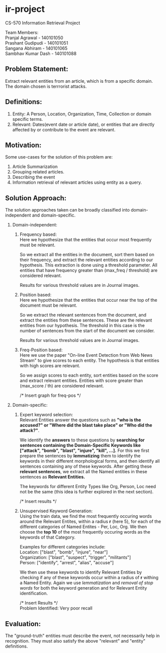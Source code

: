 # ir-project
CS-570 Information Retrieval Project  

Team Members:  
Pranjal Agrawal - 140101050  
Prashant Gudipudi - 140101051  
Sangana Abhiram - 140101065  
Sambhav Kumar Dash - 140101088

## Problem Statement:  

Extract relevant entities from an article, which is from a specific domain.
The domain chosen is terrrorist attacks.

Definitions:
------------
1.  Entity: A Person, Location, Organization, Time, Collection or domain specific terms.
2.  Relevant: Dates(event date or article date), or entities that are directly affected by or contribute to the event are relevant.

Motivation:
-----------
Some use-cases for the solution of this problem are:
1.  Article Summarization
2.  Grouping related articles.
3.  Describing the event
4.  Information retrieval of relevant articles using entity as a query.

Solution Approach:
------------------
The solution approaches taken can be broadly classified into domain-independent and domain-specific.  
1. Domain-independent:  
    1. Frequency based:  
        Here we hypothesize that the entities that occur most frequently must be relevant.  
        
        So we extract all the entities in the document, sort them based on their frequency, and extract the relevant entities according to our hypothesis. This extraction is done using a threshold parameter. All entities that have frequency greater than (max_freq / threshold) are considered relevant.  
        
        Results for various threshold values are in Journal images.
    2. Position based:  
        Here we hypothesize that the entities that occur near the top of the document must be relevant.  
        
        So we extract the relevant sentences from the document, and extract the entities from these sentences. These are the relevant entities from our hypothesis. The threshold in this case is the number of sentences from the start of the document we consider.
        
        Results for various threshold values are in Journal images.
        
    3. Freq-Position based:  
        Here we use the paper "On-line Event Detection from Web News Stream" to give scores to each entity. The hypothesis is that entities with high scores are relevant.  
        
        So we assign scores to each entity, sort entities based on the score and extract relevant entities. Entities with score greater than (max_score / th) are considered relevant.
        
        /* Insert graph for freq-pos */
        
2. Domain-specific:
    1. Expert keyword selection:  
        Relevant Entities answer the questions such as **"who is the accused?" or "Where did the blast take place" or "Who did the attack?"**.  
        
        We identify the **answers** to these questions by **searching for sentences containing the Domain-Specific Keywords like ["attack", "bomb", "blast", "injure", "kill", ...].** For this we first prepare the sentences by **lemmatizing** them to identify the keywords in their different morphological forms, and then identify all sentences containing any of these keywords. After getting these **relevant sentences**, we extract all the Named entities in these sentences as **Relevant Entities.** 
        
        The keywords for different Entity Types like Org, Person, Loc need not be the same (this idea is further explored in the next section).  
        
        /* Insert results */  
    
    2. Unsupervised Keyword Generation:   
        Using the train data, we find the most frequently occuring words around the Relevant Entites, within a radius **r** (here 5), for each of the different categories of Named Entites - Per, Loc, Org. We then choose the **top 10** of the most frequently occuring words as the keywords of that Category.  
        
        Examples for different categories include:  
         Location:      ["blast", "bomb", "injure", "near"]  
         Organization:  ["blast", "suspect", "trigger", "militants"]  
         Person:        ["identify", "arrest", "alias", "accuse"]  
         
        We then use these keywords to identify Relevant Entities by checking if any of these keywords occur within a radius of **r** withing a Named Entity. Again we use *lemmatization* and *removal of stop words* for both the keyword generation and for Relevant Entity identification.  
         
         /* Insert Results */  
         Problem Identified: Very poor recall
         


Evaluation:
-----------
The "ground-truth" entities must describe the event, not necessarily help in recognition. They must also satisfy the above "relevant" and "entity" definitions.
